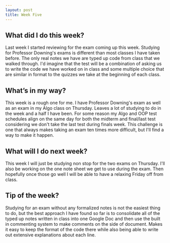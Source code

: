 ```yaml
---
layout: post
title: Week Five
---
```


<h2>What did I do this week?</h2>

Last week I started reviewing for the exam coming up this week. Studying for Professor Downing's exams is different than most classes I have taken before. The only real notes we have are typed up code from class that we walked through. I'd imagine that the test will be a combination of asking us to write the code we have worked on in class and some multiple choice that are similar in format to the quizzes we take at the beginning of each class. 

<h2>What’s in my way?</h2>

This week is a rough one for me. I have Professor Downing's exam as well as an exam in my Algo class on Thursday. Leaves a lot of studying to do in the week and a half I have been. For some reason my Algo and OOP test schedules align on the same day for both the midterm and final/last test considering we don't take the last test during finals week. This challenge is one that always makes taking an exam ten times more difficult, but I'll find a way to make it happen.

<h2>What will I do next week?</h2>

This week I will just be studying non stop for the two exams on Thursday. I'll also be working on the one note sheet we get to use during the exam. Then hopefully once those go well I will be able to have a relaxing Friday off from class. 

<h2>Tip of the week?</h2>

Studying for an exam without any formalized notes is not the easiest thing to do, but the best approach I have found so far is to consolidate all of the typed up notes written in class into one Google Doc and then use the built in commenting system to make comments on the side of document. Makes it easy to keep the format of the code there while also being able to write out extensive explanations about each line.



